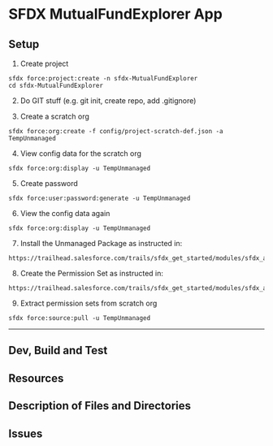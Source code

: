 # SFDX MutualFundExplorer App

## Setup
1. Create project
```
sfdx force:project:create -n sfdx-MutualFundExplorer
cd sfdx-MutualFundExplorer
```

2. Do GIT stuff (e.g. git init, create repo, add .gitignore)

3. Create a scratch org
```
sfdx force:org:create -f config/project-scratch-def.json -a TempUnmanaged
```

4. View config data for the scratch org
```
sfdx force:org:display -u TempUnmanaged
```

5. Create password
```
sfdx force:user:password:generate -u TempUnmanaged
```

6. View the config data again
```
sfdx force:org:display -u TempUnmanaged
```

7. Install the Unmanaged Package as instructed in:
```
https://trailhead.salesforce.com/trails/sfdx_get_started/modules/sfdx_app_dev/units/sfdx_app_dev_deploy
```

8. Create the Permission Set as instructed in: 
```
https://trailhead.salesforce.com/trails/sfdx_get_started/modules/sfdx_app_dev/units/sfdx_app_dev_deploy
```

9. Extract permission sets from scratch org
```
sfdx force:source:pull -u TempUnmanaged
```





---

## Dev, Build and Test


## Resources


## Description of Files and Directories


## Issues


